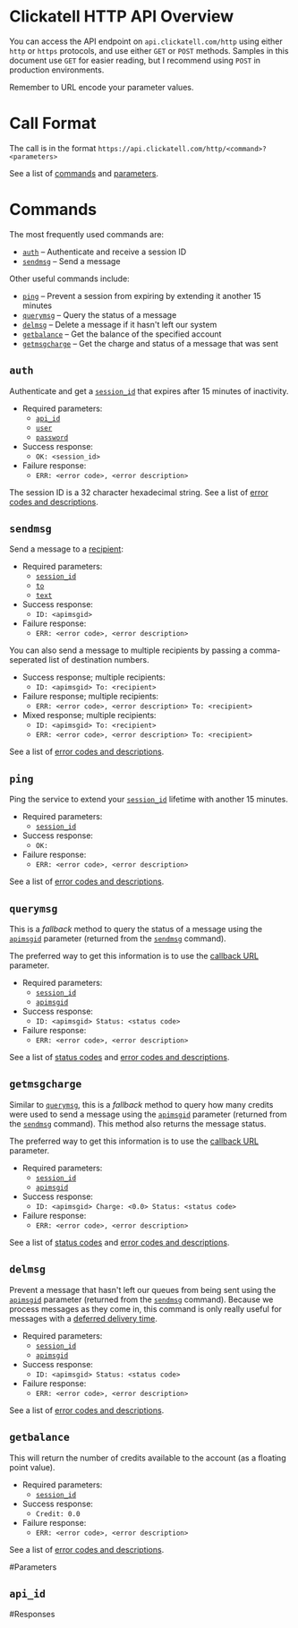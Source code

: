 # Clickatell HTTP API Overview

You can access the API endpoint on `api.clickatell.com/http` using either `http` or `https` protocols, and use either `GET` or `POST` methods. Samples in this document use `GET` for easier reading, but I recommend using `POST` in production environments.

Remember to URL encode your parameter values.

# Call Format

The call is in the format `https://api.clickatell.com/http/<command>?<parameters>`

See a list of [commands](#commands) and [parameters](#parameters).

# Commands

The most frequently used commands are:
* [`auth`](#auth) &ndash; Authenticate and receive a session ID
* [`sendmsg`](#) &ndash; Send a message

Other useful commands include:
* [`ping`](#) &ndash; Prevent a session from expiring by extending it another 15 minutes
* [`querymsg`](#) &ndash; Query the status of a message
* [`delmsg`](#) &ndash; Delete a message if it hasn't left our system
* [`getbalance`](#) &ndash; Get the balance of the specified account
* [`getmsgcharge`](#) &ndash; Get the charge and status of a message that was sent

## `auth`

Authenticate and get a [`session_id`](#session_id) that expires after 15 minutes of inactivity.

* Required parameters:
    * [`api_id`](#api_id)
    * [`user`](#user)
    * [`password`](#password)
* Success response:
    * `OK: <session_id>`
* Failure response:
    * `ERR: <error code>, <error description>`

The session ID is a 32 character hexadecimal string. See a list of [error codes and descriptions](#error-codes).

## `sendmsg`

Send a message to a [recipient](#to):

* Required parameters:
    * [`session_id`](#session_id)
    * [`to`](#to)
    * [`text`](#text)
* Success response:
    * `ID: <apimsgid>`
* Failure response:
    * `ERR: <error code>, <error description>`

You can also send a message to multiple recipients by passing a comma-seperated list of destination numbers.

* Success response; multiple recipients:
    * `ID: <apimsgid> To: <recipient>`
* Failure response; multiple recipients:
    * `ERR: <error code>, <error description> To: <recipient>`
* Mixed response; multiple recipients:
    * `ID: <apimsgid> To: <recipient>`
    * `ERR: <error code>, <error description> To: <recipient>`

See a list of [error codes and descriptions](#error-codes).

## `ping`

Ping the service to extend your [`session_id`](#session_id) lifetime with another 15 minutes.

* Required parameters:
    * [`session_id`](#session_id)
* Success response:
    * `OK: `
* Failure response:
    * `ERR: <error code>, <error description>`

See a list of [error codes and descriptions](#error-codes).

## `querymsg`

This is a _fallback_ method to query the status of a message using the [`apimsgid`](#apimsgid) parameter (returned from the [`sendmsg`](#sendmsg) command).

The preferred way to get this information is to use the [callback URL](#callback-url) parameter.

* Required parameters:
    * [`session_id`](#session_id)
    * [`apimsgid`](#apimsgid)
* Success response:
    * `ID: <apimsgid> Status: <status code>`
* Failure response:
    * `ERR: <error code>, <error description>`

See a list of [status codes](#status-codes) and [error codes and descriptions](#error-codes).

## `getmsgcharge`

Similar to [`querymsg`](#querymsg), this is a _fallback_ method to query how many credits were used to send a message using the [`apimsgid`](#apimsgid) parameter (returned from the [`sendmsg`](#sendmsg) command). This method also returns the message status.

The preferred way to get this information is to use the [callback URL](#callback-url) parameter.

* Required parameters:
    * [`session_id`](#session_id)
    * [`apimsgid`](#apimsgid)
* Success response:
    * `ID: <apimsgid> Charge: <0.0> Status: <status code>`
* Failure response:
    * `ERR: <error code>, <error description>`

See a list of [status codes](#status-codes) and [error codes and descriptions](#error-codes).

## `delmsg`

Prevent a message that hasn't left our queues from being sent using the [`apimsgid`](#apimsgid) parameter (returned from the [`sendmsg`](#sendmsg) command). Because we process messages as they come in, this command is only really useful for messages with a [deferred delivery time](#deliv_time).

* Required parameters:
    * [`session_id`](#session_id)
    * [`apimsgid`](#apimsgid)
* Success response:
    * `ID: <apimsgid> Status: <status code>`
* Failure response:
    * `ERR: <error code>, <error description>`

See a list of [error codes and descriptions](#error-codes).

## `getbalance`

This will return the number of credits available to the account (as a floating point value).

* Required parameters:
    * [`session_id`](#session_id)
* Success response:
    * `Credit: 0.0`
* Failure response:
    * `ERR: <error code>, <error description>`

See a list of [error codes and descriptions](#error-codes).

#Parameters

## `api_id`

#Responses

